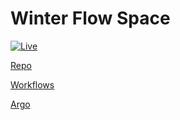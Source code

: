 # Winter Flow Space



[![Live](https://github.com/InvisiBug/winterflowspace/actions/workflows/live.yaml/badge.svg)](https://github.com/InvisiBug/winterflowspace/actions/workflows/live.yaml&kill_cache=1)

[Repo](https://github.com/InvisiBug/winterflowspace)

[Workflows](https://github.com/InvisiBug/winterflowspace/actions)

[Argo](https://192.168.1.61/applications/argocd/winterflowspace)

<!-- TODO (Feature): Update this  -->

